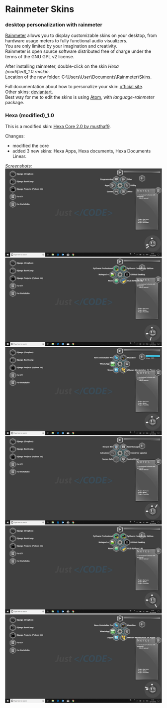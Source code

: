 # Rainmeter Skins
### desktop personalization with rainmeter

[Rainmeter](https://www.rainmeter.net/) allows you to display customizable skins on your desktop, from hardware usage meters to fully functional audio visualizers.  
You are only limited by your imagination and creativity.  
Rainmeter is open source software distributed free of charge under the terms of the GNU GPL v2 license.

After installing rainmeter, double-click on the skin *Hexa (modified)_1.0.rmskin*.  
Location of the new folder: C:\Users\\*User*\Documents\Rainmeter\Skins\.

Full documentation about how to personalize your skin: [official site](https://docs.rainmeter.net/).  
Other skins: [deviantart](https://www.deviantart.com/popular-all-time/?section=&global=1&q=rainmeter).  
Best way for me to edit the skins is using [Atom](https://atom.io/), with *language-rainmeter* package.


### Hexa (modified)_1.0
This is a modified skin: [Hexa Core 2.0 by musthaf9](https://www.deviantart.com/musthaf9/art/Hexa-Core-2-0-631872807).

Changes:
- modified the core
- added 3 new skins: Hexa Apps, Hexa documents, Hexa Documents Linear.

*Screenshots:*  
![](https://github.com/ionescuig/rainmeter-skins/blob/master/images/Hexa1.png)
![](https://github.com/ionescuig/rainmeter-skins/blob/master/images/Hexa2.png)
![](https://github.com/ionescuig/rainmeter-skins/blob/master/images/Hexa3.png)
![](https://github.com/ionescuig/rainmeter-skins/blob/master/images/Hexa4.png)
![](https://github.com/ionescuig/rainmeter-skins/blob/master/images/Hexa5.png)
![](https://github.com/ionescuig/rainmeter-skins/blob/master/images/Hexa6.png)
